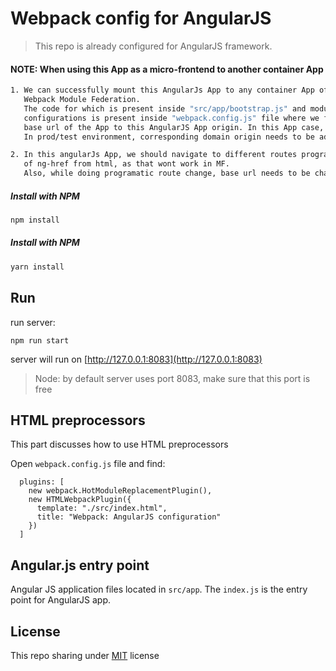 # Webpack config for AngularJS

> This repo is already configured for AngularJS framework.


#### NOTE: When using this App as a micro-frontend to another container App
```bash
1. We can successfully mount this AngularJs App to any container App of any tech stack using
   Webpack Module Federation.
   The code for which is present inside "src/app/bootstrap.js" and module-federation
   configurations is present inside "webpack.config.js" file where we first need to set the
   base url of the App to this AngularJS App origin. In this App case, its localhost:8083.
   In prod/test environment, corresponding domain origin needs to be added there.

2. In this angularJs App, we should navigate to different routes programatically. Omit the use
   of ng-href from html, as that wont work in MF.
   Also, while doing programatic route change, base url needs to be changed first.
```


##### Install with NPM
```bash
npm install
```
##### Install with NPM
```bash
yarn install
```

## Run

run server:

```
npm run start
```

server will run on [http://127.0.0.1:8083](http://127.0.0.1:8083)

> Node: by default server uses port 8083, make sure that this port is free

## HTML preprocessors

This part discusses how to use HTML preprocessors

Open `webpack.config.js` file and find:

```
  plugins: [
    new webpack.HotModuleReplacementPlugin(),
    new HTMLWebpackPlugin({
      template: "./src/index.html",
      title: "Webpack: AngularJS configuration"
    })
  ]
```

## Angular.js entry point

Angular JS application files located in `src/app`. The `index.js` is the entry point for AngularJS app.

## License

This repo sharing under [MIT](LICENSE) license

